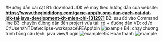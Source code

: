 #Hướng dẫn cài đặt
B1: download JDK về máy theo hướng dẫn của website: **https://www.thegioididong.com/game-app/huong-dan-cach-cai-dat-jdk-tai-java-development-kit-mien-phi-1312971**
B2: sau đó vào Command line
B3: chuyển đường dẫn đến project vừa tải: cd + đường dẫn
VD: cd /d C:\Users\NTDat\eclipse-workspace\PEApp\bin
![example](a.png)
B4: chạy chương trình bằng câu lệnh: java view/Login
![example](b.png)
B5: Hoàn thành
![example](imgLogin.png)